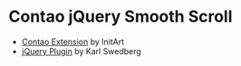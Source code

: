 Contao jQuery Smooth Scroll
===========================

- [Contao Extension](https://contao.org/extension-list/view/jquery-smooth-scroll.html) by InitArt
- [jQuery Plugin](https://github.com/kswedberg/jquery-smooth-scroll) by Karl Swedberg
